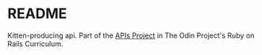 # README

Kitten-producing api. Part of the [APIs Project](http://www.theodinproject.com/ruby-on-rails/apis) in The Odin Project's Ruby on Rails Curriculum.
